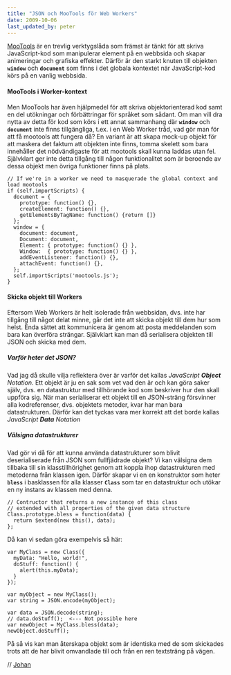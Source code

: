 ```yaml
---
title: "JSON och MooTools för Web Workers"
date: 2009-10-06
last_updated_by: peter
---
```

<a href="http://mootools.net/" target="_blank">MooTools</a> är en trevlig verktygslåda som främst är tänkt för att skriva JavaScript-kod som manipulerar element på en webbsida och skapar animeringar och grafiska effekter. Därför är den starkt knuten till objekten <code><b>window</b></code> och <code><b>document</b></code> som finns i det globala kontextet när JavaScript-kod körs på en vanlig webbsida.

<h4>MooTools i Worker-kontext</h4>
Men MooTools har även hjälpmedel för att skriva objektorienterad kod samt en del utökningar och förbättringar för språket som sådant. Om man vill dra nytta av detta för kod som körs i ett annat sammanhang där <code><b>window</b></code> och <code><b>document</b></code> inte finns tillgängliga, t.ex. i en Web Worker tråd, vad gör man för att få mootools att fungera då?
En variant är att skapa mock-up objekt för att maskera det faktum att objekten inte finns, tomma skelett som bara innehåller det nödvändigaste för att mootools skall kunna laddas utan fel. Självklart ger inte detta tillgång till någon funktionalitet som är beroende av dessa objekt men övriga funktioner finns på plats.

    // If we're in a worker we need to masquerade the global context and load mootools
    if (self.importScripts) {
      document = {
        prototype: function() {},
        createElement: function() {},
        getElementsByTagName: function() {return []}
      };
      window = {
        document: document,
        Document: document,
        Element: { prototype: function() {} },
        Window:  { prototype: function() {} },
        addEventListener: function() {},
        attachEvent: function() {},
      };
      self.importScripts('mootools.js');
    }


<h4>Skicka objekt till Workers</h4>
Eftersom Web Workers är helt isolerade från webbsidan, dvs. inte har tillgång till något delat minne, går det inte att skicka objekt till dem hur som helst. Enda sättet att kommunicera är genom att posta meddelanden som bara kan överföra strängar. Självklart kan man då serialisera objekten till JSON och skicka med dem. 

<h5>Varför heter det JSON?</h5>
Vad jag då skulle vilja reflektera över är varför det kallas <i>JavaScript <b>Object</b> Notation</i>. Ett objekt är ju en sak som vet vad den är och kan göra saker själv, dvs. en datastruktur med tillhörande kod som beskriver hur den skall uppföra sig.
När man serialiserar ett objekt till en JSON-sträng försvinner alla kodreferenser, dvs. objektets metoder, kvar har man bara datastrukturen. Därför kan det tyckas vara mer korrekt att det borde kallas <i>JavaScript <b>Data</b> Notation</i>

<h5>Välsigna datastrukturer</h5>
Vad gör vi då för att kunna använda datastrukturer som blivit deserialiserade från JSON som fullfjädrade objekt? Vi kan välsigna dem tillbaka till sin klasstillhörighet genom att koppla ihop datastrukturen med metoderna från klassen igen. Därför skapar vi en en konstruktor som heter <code><b>bless</b></code> i basklassen för alla klasser <code><b>Class</b></code> som tar en datastruktur och utökar en ny instans av klassen med denna.

    // Contructor that returns a new instance of this class
    // extended with all properties of the given data structure
    Class.prototype.bless = function(data) {
      return $extend(new this(), data);
    };

Då kan vi sedan göra exempelvis så här:

    var MyClass = new Class({
      myData: "Hello, world!",
      doStuff: function() {
        alert(this.myData);
      }
    });
    
    var myObject = new MyClass();
    var string = JSON.encode(myObject);
    
    var data = JSON.decode(string);
    // data.doStuff();  <--- Not possible here
    var newObject = MyClass.bless(data);
    newObject.doStuff();

På så vis kan man återskapa objekt som är identiska med de som skickades trots att de har blivit omvandlade till och från en ren textsträng på vägen.

// [Johan](/johan)
